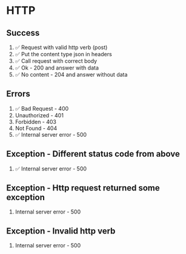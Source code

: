 # HTTP

## Success

1. ✅ Request with valid http verb (post)
2. ✅ Put the content type json in headers
3. ✅ Call request with correct body
4. ✅ Ok - 200 and answer with data
5. ✅ No content - 204 and answer without data

## Errors

1. ✅ Bad Request - 400
2. Unauthorized - 401
3. Forbidden - 403
4. Not Found - 404
5. ✅ Internal server error - 500

## Exception - Different status code from above
1. ✅ Internal server error - 500

## Exception - Http request returned some exception
1. Internal server error - 500

## Exception - Invalid http verb
1. Internal server error - 500
